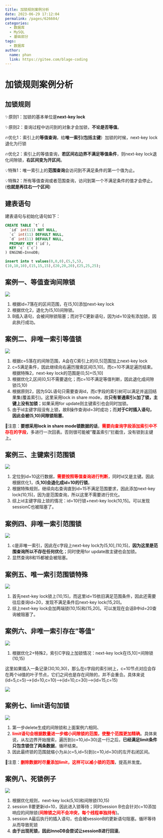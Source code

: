 ```yaml
---
title: 加锁规则案例分析
date: 2023-06-29 17:12:04
permalink: /pages/626604/
categories:
  - 数据库
  - MySQL
  - 基础部分
tags:
  - 数据库
author: 
  name: phan
  link: https://gitee.com/blage-coding
---
```

# 加锁规则案例分析

## 加锁规则

✨原则1：加锁的基本单位是**next-key lock**

✨原则2：查询过程中访问到的对象才会加锁，**不论是否等值**。

🔥优化1：索引上的**等值查询**，给**唯一索引(包括主键**）加锁的时候，next-key lock退化为行锁

🔥优化2：索引上的等值查询，**若区间右边界不满足等值条件**，则next-key lock退化间隙锁，**右区间变为开区间**。

💡特殊1：唯一索引上的**范围查询**会访问到不满足条件的第一个值为止。

💡特殊2：所有等值查询或者范围查询，访问到第一个不满足条件的值才会停止。(**也就是再往右一个区间**)

## 建表语句

建表语句与初始化语句如下：

```sql
CREATE TABLE `t` (
  `id` int(11) NOT NULL,
  `c` int(11) DEFAULT NULL,
  `d` int(11) DEFAULT NULL,
  PRIMARY KEY (`id`),
  KEY `c` (`c`)
) ENGINE=InnoDB;

insert into t values(0,0,0),(5,5,5),
(10,10,10),(15,15,15),(20,20,20),(25,25,25);
```

## 案例一、等值查询间隙锁

![](https://cdn.staticaly.com/gh/blage-coding/picx-images-hosting@master/20230629/image.55kb1uqt9q00.webp)

1. 根据id=7落在的区间范围，在(5,10]添加next-key lock
2. 根据优化2，退化为(5,10)间隙锁。
3. B插入语句，会被间隙锁阻塞；而对于C更新语句，因为id=10没有添加锁，因此执行成功。

## 案例二、非唯一索引等值锁

![](https://cdn.staticaly.com/gh/blage-coding/picx-images-hosting@master/20230629/image.7egkfuyfqnk.webp)

1. 根据c=5落在的间隙范围，A会在C索引上的(0,5]范围加上next-key lock
2. c=5满足条件，因此继续向右遍历搜索区间(5,10]，而c=10不满足遍历结束。根据特殊2，next-key lock的范围是(0,5]+(5,10]
3. 根据优化2,区间(0,5]不需要退化；而c=10不满足等值判断，因此退化成间隙锁(5,10)
4. 根据原则2，因为SQL语句只需要查询id，而c字段的索引树可以满足并返回结果集(覆盖索引)。这里采用lock in share mode，故**只有普通索引c加了锁，主键上没有加锁**；如果采用for update则主键索引也会同时加锁。
5. 由于id主键字段没有上锁，故B操作查询id=3时成功；而**对于C时插入语句，因此会被(5,10)间隙锁阻塞**。

🌟注意：**要想采用lock in share mode锁数据的话**，<font color="red">**需要向查询字段添加索引中不存在的字段**</font>，多进行一次回表。否则很可能被”覆盖索引“拦截住，没有锁到主键上。

## 案例三、主键索引范围锁

![](https://cdn.staticaly.com/gh/blage-coding/picx-images-hosting@master/20230629/image.33rgas09yfk0.webp)

1. 定位到id=10这行数据，<font color="red">**需要按照等值查询进行判断**</font>，同时id又是主键。因此根据优化1，(**5,10]会退化成id=10的行锁**。
2. 根据特殊规则，继续向右查询直到id=15不满足范围要求，因此添加next-key lock(10,15]，因为是范围查询，所以这里不需要进行优化。
3. 综上id主键字段上锁的情况：id=10行锁+next-key lock(10,15]。可以发现sessionC也被阻塞了。

## 案例四、非唯一索引范围锁

![](https://cdn.staticaly.com/gh/blage-coding/picx-images-hosting@master/20230629/image.6ct0to2pbrk0.webp)

1. c是非唯一索引，因此在c字段上next-key lock为(5,10],(10,15]，**因为这里是范围查询所以不存在任何优化**；同时使用for update故主键也会加锁。
2. 显然查询8和15都被会被阻塞。

## 案例五、唯一索引范围锁特殊

![](https://cdn.staticaly.com/gh/blage-coding/picx-images-hosting@master/20230629/image.1nbi540v46ow.webp)

1. 首先next-key lock锁上(10,15]，而这里id=15依旧满足范围条件，因此还需要往后查询id=20，发现不满足条件后next-key lock(15,20]。
2. 综上next-key lock会加两端锁(10,15]和(15,20]。可以发现在会话B中id=20查询被阻塞了。

## 案例六、非唯一索引存在”等值“

![](https://cdn.staticaly.com/gh/blage-coding/picx-images-hosting@master/20230629/image.2ygj48zaldy0.webp)

1. 根据优化2+特殊2，索引C字段上加锁情况：next-key lock在(5,10]+间隙锁(10,15)

这里如果插入一条记录(30,10,30)，那么在c字段的索引树上，c=10节点对应会存在两个id值的叶子节点，它们之间也是存在间隙的，并不会重合。具体来说(id=5,c=5)——>(id=10,c=10)——>(id=10,c=30)——>(id=15,c=15)

![](https://cdn.staticaly.com/gh/blage-coding/picx-images-hosting@master/20230629/image.1895wtcbrkik.webp)

## 案例七、limit语句加锁

![](https://cdn.staticaly.com/gh/blage-coding/picx-images-hosting@master/20230629/image.6tzrqtjme000.webp)

1. 第一步delete生成的间隙锁和上面案例六相同、
2. <font color="red">**limit语句会根据数量进一步缩小间隙锁的范围，使整个范围更加精确**</font>。具体来说，从左边界开始搜索，遍历到(c=10,id=30)这一行之后，**已经满足limit条件只包含锁住了两条数据**，循环结束。
3. 因此最终锁的范围就缩小为从(c=5,id=5)到(c=10,id=30)的左开右闭区间。

🌟注意：<font color="red">**删除数据时尽量添加limit，这样可以减小锁的范围**</font>，提高并发度。

## 案例八、死锁例子

![](https://cdn.staticaly.com/gh/blage-coding/picx-images-hosting@master/20230629/image.58s02u88xe80.webp)

1. 根据优化规则，next-key lock(5,10]和间隙锁(10,15)
2. session B要更新id=10，因此进入锁等待；同时session B也会针对c=10添加响应的间隙锁(<font color="red">**间隙锁之间不会冲突，每个线程单独持有**</font>)。
3. session A最后执行的插入语句，也会被sessionB的更新语句阻塞。循环等待从而导致死锁
4. **由于出现死锁，因此InnoDB会尝试让sessionB进行回滚**。